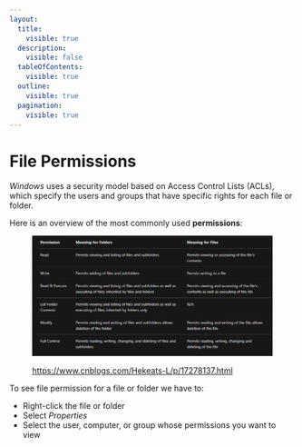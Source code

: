 ```yaml
---
layout:
  title:
    visible: true
  description:
    visible: false
  tableOfContents:
    visible: true
  outline:
    visible: true
  pagination:
    visible: true
---
```


# File Permissions

_Windows_ uses a security model based on Access Control Lists (ACLs), which specify the users and groups that have specific rights for each file or folder.

Here is an overview of the most commonly used **permissions**:

<figure><img src="../../.gitbook/assets/ntfs-permissions1.png" alt=""><figcaption><p><a href="https://www.cnblogs.com/Hekeats-L/p/17278137.html">https://www.cnblogs.com/Hekeats-L/p/17278137.html</a></p></figcaption></figure>

To see file permission for a file or folder we have to:

* Right-click the file or folder
* Select _Properties_
* Select the user, computer, or group whose permissions you want to view
